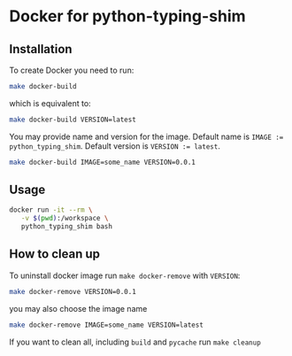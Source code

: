 # Docker for python-typing-shim

## Installation

To create Docker you need to run:

```bash
make docker-build
```

which is equivalent to:

```bash
make docker-build VERSION=latest
```

You may provide name and version for the image.
Default name is `IMAGE := python_typing_shim`.
Default version is `VERSION := latest`.

```bash
make docker-build IMAGE=some_name VERSION=0.0.1
```

## Usage

```bash
docker run -it --rm \
   -v $(pwd):/workspace \
   python_typing_shim bash
```

## How to clean up

To uninstall docker image run `make docker-remove` with `VERSION`:

```bash
make docker-remove VERSION=0.0.1
```

you may also choose the image name

```bash
make docker-remove IMAGE=some_name VERSION=latest
```

If you want to clean all, including `build` and `pycache` run `make cleanup`
